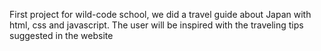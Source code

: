 First project for wild-code school, we did a travel guide about Japan with html, css and javascript. The user will be inspired with the traveling tips suggested in the website
